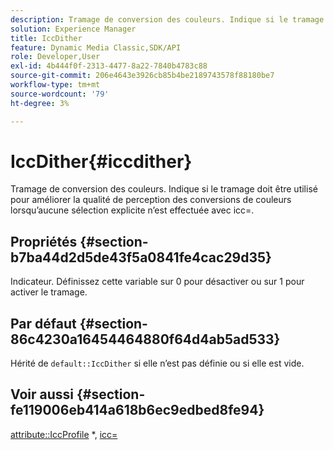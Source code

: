 ```yaml
---
description: Tramage de conversion des couleurs. Indique si le tramage doit être utilisé pour améliorer la qualité de perception des conversions de couleurs lorsqu’aucune sélection explicite n’est effectuée avec icc=.
solution: Experience Manager
title: IccDither
feature: Dynamic Media Classic,SDK/API
role: Developer,User
exl-id: 4b444f0f-2313-4477-8a22-7840b4783c88
source-git-commit: 206e4643e3926cb85b4be2189743578f88180be7
workflow-type: tm+mt
source-wordcount: '79'
ht-degree: 3%

---
```


# IccDither{#iccdither}

Tramage de conversion des couleurs. Indique si le tramage doit être utilisé pour améliorer la qualité de perception des conversions de couleurs lorsqu’aucune sélection explicite n’est effectuée avec icc=.

## Propriétés {#section-b7ba44d2d5de43f5a0841fe4cac29d35}

Indicateur. Définissez cette variable sur 0 pour désactiver ou sur 1 pour activer le tramage.

## Par défaut {#section-86c4230a16454464880f64d4ab5ad533}

Hérité de `default::IccDither` si elle n’est pas définie ou si elle est vide.

## Voir aussi {#section-fe119006eb414a618b6ec9edbed8fe94}

[attribute::IccProfile](../../../../../is-api/image-catalog/image-serving-api-ref/c-image-catalog-reference/c-attributes-reference/r-iccprofilegray.md) &#42;, [icc=](../../../../../is-api/http-ref/image-serving-api-ref/c-http-protocol-reference/c-command-reference/r-icc.md#reference-182b5679e21e4df3b4d330535a5a7517)
